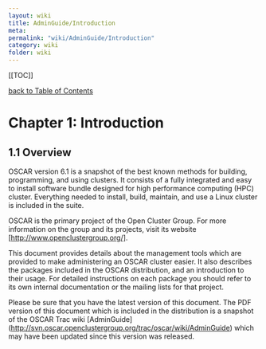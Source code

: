 ```yaml
---
layout: wiki
title: AdminGuide/Introduction
meta: 
permalink: "wiki/AdminGuide/Introduction"
category: wiki
folder: wiki
---
```

<!-- Name: AdminGuide/Introduction -->
<!-- Version: 9 -->
<!-- Author: valleegr -->
[[TOC]]

[back to Table of Contents](../AdminGuideDoc)

# Chapter 1: Introduction

## 1.1 Overview

OSCAR version 6.1 is a snapshot of the best known methods for building, programming,
and using clusters. It consists of a fully integrated and easy to install software bundle designed
for high performance computing (HPC) cluster. Everything needed to install, build, maintain, and use a Linux cluster is included in the suite.

OSCAR is the primary project of the Open Cluster Group. For more information on the group and its
projects, visit its website [http://www.openclustergroup.org/].

This document provides details about the management tools which are provided to make administering an OSCAR cluster easier.  It also describes the packages included in the OSCAR distribution, and an introduction to their usage.  For detailed instructions on each package you should refer to its own internal documentation or the mailing lists for that project.

Please be sure that you have the latest version of this document. The PDF version of this document which is included in the distribution is a snapshot of the OSCAR Trac wiki [AdminGuide] (http://svn.oscar.openclustergroup.org/trac/oscar/wiki/AdminGuide) which may have been updated since this version was released.

